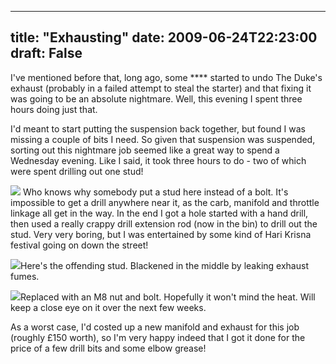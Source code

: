 
---
title: "Exhausting"
date: 2009-06-24T22:23:00
draft: False
---

I've mentioned before that, long ago, some **** started to undo The Duke's exhaust (probably in a failed attempt to steal the starter) and that fixing it was going to be an absolute nightmare.  Well, this evening I spent three hours doing just that.

I'd meant to start putting the suspension back together, but found I was missing a couple of bits I need.  So given that suspension was suspended, sorting out this nightmare job seemed like a great way to spend a Wednesday evening.  Like I said, it took three hours to do - two of which were spent drilling out one stud!

<a href="http://danandtheduke.co.uk/uploaded_images/IMG_0668-759011.jpg"><img src="http://danandtheduke.co.uk/uploaded_images/IMG_0668-759003.jpg"/></a>
Who knows why somebody put a stud here instead of a bolt.  It's impossible to get a drill anywhere near it, as the carb, manifold and throttle linkage all get in the way.  In the end I got a hole started with a hand drill, then used a really crappy drill extension rod (now in the bin) to drill out the stud.  Very very boring, but I was entertained by some kind of Hari Krisna festival going on down the street!

<a href="http://danandtheduke.co.uk/uploaded_images/IMG_0682-759039.jpg"><img src="http://danandtheduke.co.uk/uploaded_images/IMG_0682-759035.jpg"/></a>Here's the offending stud.  Blackened in the middle by leaking exhaust fumes.

<a href="http://danandtheduke.co.uk/uploaded_images/IMG_0684-790103.jpg"><img src="http://danandtheduke.co.uk/uploaded_images/IMG_0684-790100.jpg"/></a>Replaced with an M8 nut and bolt.  Hopefully it won't mind the heat.  Will keep a close eye on it over the next few weeks.

As a worst case, I'd costed up a new manifold and exhaust for this job (roughly £150 worth), so I'm very happy indeed that I got it done for the price of a few drill bits and some elbow grease!